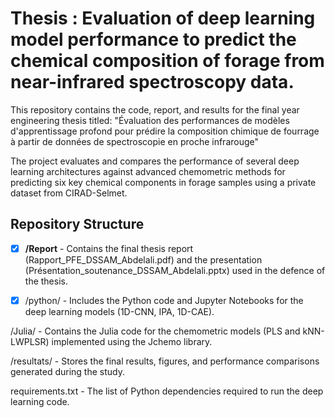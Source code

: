 # Thesis : Evaluation of deep learning model performance to predict the chemical composition of forage from near-infrared spectroscopy data.

This repository contains the code, report, and results for the final year engineering thesis titled: 
"Évaluation des performances de modèles d'apprentissage profond pour prédire la composition chimique de fourrage à partir de données de spectroscopie en proche infrarouge"

The project evaluates and compares the performance of several deep learning architectures against advanced chemometric methods for predicting six key chemical components in forage samples using a private dataset from CIRAD-Selmet.

## Repository Structure

- [x] **/Report** - Contains the final thesis report (Rapport_PFE_DSSAM_Abdelali.pdf) and the presentation (Présentation_soutenance_DSSAM_Abdelali.pptx) used in the defence of the thesis.

- [x] /python/ - Includes the Python code and Jupyter Notebooks for the deep learning models (1D-CNN, IPA, 1D-CAE).

/Julia/ - Contains the Julia code for the chemometric models (PLS and kNN-LWPLSR) implemented using the Jchemo library.

/resultats/ - Stores the final results, figures, and performance comparisons generated during the study.

requirements.txt - The list of Python dependencies required to run the deep learning code.
